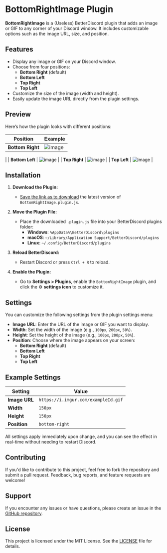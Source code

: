 # BottomRightImage Plugin

**BottomRightImage** is a (Useless) BetterDiscord plugin that adds an image or GIF to any corner of your Discord window. It includes customizable options such as the image URL, size, and position.

## Features

- Display any image or GIF on your Discord window.
- Choose from four positions:
  - **Bottom Right** (default)
  - **Bottom Left**
  - **Top Right**
  - **Top Left**
- Customize the size of the image (width and height).
- Easily update the image URL directly from the plugin settings.

## Preview

Here’s how the plugin looks with different positions:

| Position      | Example                                           |
|---------------|---------------------------------------------------|
| **Bottom Right** | ![image](https://github.com/user-attachments/assets/17914f94-57f8-4c75-a988-98a89fce1a49)
|
| **Bottom Left**  | ![image](https://github.com/user-attachments/assets/3f4c0b9f-4196-475a-8d48-4f5bd97eaeeb)
|
| **Top Right**    | ![image](https://github.com/user-attachments/assets/100ef818-2183-4879-bacb-ce231c83bb14)
|
| **Top Left**     |  ![image](https://github.com/user-attachments/assets/7ad1a37f-ac72-4189-babe-7a453cb303cd)
|

## Installation

1. **Download the Plugin:**
   - [Save the link as to download](https://github.com/ElBFCambiaformas/BottomRightImage/raw/main/BottomRightImage.plugin.js) the latest version of `BottomRightImage.plugin.js`.

2. **Move the Plugin File:**
   - Place the downloaded `.plugin.js` file into your BetterDiscord plugins folder:
     - **Windows**: `%AppData%\BetterDiscord\plugins`
     - **macOS**: `~/Library/Application Support/BetterDiscord/plugins`
     - **Linux**: `~/.config/BetterDiscord/plugins`

3. **Reload BetterDiscord:**
   - Restart Discord or press `Ctrl + R` to reload.

4. **Enable the Plugin:**
   - Go to **Settings > Plugins**, enable the `BottomRightImage` plugin, and click the ⚙️ **settings icon** to customize it.

## Settings

You can customize the following settings from the plugin settings menu:

- **Image URL**: Enter the URL of the image or GIF you want to display.
- **Width**: Set the width of the image (e.g., `100px`, `200px`, `50%`).
- **Height**: Set the height of the image (e.g., `100px`, `200px`, `50%`).
- **Position**: Choose where the image appears on your screen:
  - **Bottom Right** (default)
  - **Bottom Left**
  - **Top Right**
  - **Top Left**

## Example Settings

| Setting      | Value                                   |
|--------------|-----------------------------------------|
| **Image URL** | `https://i.imgur.com/exampleId.gif`    |
| **Width**    | `150px`                                |
| **Height**   | `150px`                                |
| **Position** | `bottom-right`                         |

All settings apply immediately upon change, and you can see the effect in real-time without needing to restart Discord.

## Contributing

If you'd like to contribute to this project, feel free to fork the repository and submit a pull request. Feedback, bug reports, and feature requests are welcome!

## Support

If you encounter any issues or have questions, please create an issue in the [GitHub repository](https://github.com/ElBFCambiaformas/BottomRightImage/issues).

## License

This project is licensed under the MIT License. See the [LICENSE](LICENSE) file for details.

